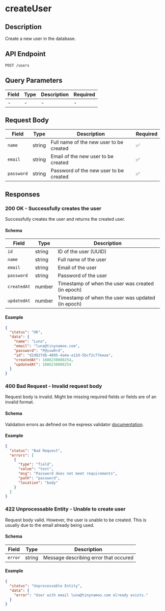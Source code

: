 # createUser

## Description

Create a new user in the database.

## API Endpoint

`POST /users`

## Query Parameters

| Field | Type | Description | Required |
| ----- | ---- | ----------- | -------- |
| -     | -    | -           | -        |

## Request Body

| Field      | Type   | Description                             | Required |
| ---------- | ------ | --------------------------------------- | -------- |
| `name`     | string | Full name of the new user to be created | ✅       |
| `email`    | string | Email of the new user to be created     | ✅       |
| `password` | string | Password of the new user to be created  | ✅       |

## Responses

### 200 OK - Successfully creates the user

Successfully creates the user and returns the created user.

#### Schema

| Field       | Type   | Description                                       |
| ----------- | ------ | ------------------------------------------------- |
| `id`        | string | ID of the user (UUID)                             |
| `name`      | string | Full name of the user                             |
| `email`     | string | Email of the user                                 |
| `password`  | string | Password of the user                              |
| `createdAt` | number | Timestamp of when the user was created (in epoch) |
| `updatedAt` | number | Timestamp of when the user was updated (in epoch) |

#### Example

```json
{
  "status": "OK",
  "data": {
    "name": "Luna",
    "email": "luna@tinynamoo.com",
    "password": "P@ssw0rd",
    "id": "d2d827db-4095-4a4a-a12d-5bcf2c77eeaa",
    "createdAt": 1686230808254,
    "updatedAt": 1686230808254
  }
}
```

### 400 Bad Request - Invalid request body

Request body is invalid. Might be missing required fields or fields are of an invalid format.

#### Schema

Validation errors as defined on the express validator [documentation](https://express-validator.github.io/docs/api/validation-result/#error-types).

#### Example

```json
{
  "status": "Bad Request",
  "errors": [
    {
      "type": "field",
      "value": "test",
      "msg": "Password does not meet requirements",
      "path": "password",
      "location": "body"
    }
  ]
}
```

### 422 Unprocessable Entity - Unable to create user

Request body valid. However, the user is unable to be created. This is usually due to the email already being used.

#### Schema

| Field   | Type   | Description                           |
| ------- | ------ | ------------------------------------- |
| `error` | string | Message describing error that occured |

#### Example

```json
{
  "status": "Unprocessable Entity",
  "data": {
    "error": "User with email luna@tinynamoo.com already exists."
  }
}
```
